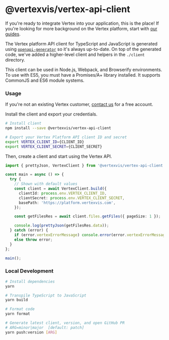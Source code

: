 # @vertexvis/vertex-api-client

If you're ready to integrate Vertex into your application, this is the place! If you're looking for more background on the Vertex platform, start with [our guides](https://developer.vertexvis.com/docs/guides/getting-started).

The Vertex platform API client for TypeScript and JavaScript is generated using [`openapi-generator`](https://github.com/OpenAPITools/openapi-generator) so it's always up-to-date. On top of the generated code, we've added a higher-level client and helpers in the `./client` directory.

This client can be used in Node.js, Webpack, and Browserify environments. To use with ES5, you must have a Promises/A+ library installed. It supports CommonJS and ES6 module systems.

### Usage

If you're not an existing Vertex customer, [contact us](https://developer.vertexvis.com/docs/support) for a free account.

Install the client and export your credentials.

```bash
# Install client
npm install --save @vertexvis/vertex-api-client

# Export your Vertex Platform API client ID and secret
export VERTEX_CLIENT_ID={CLIENT_ID}
export VERTEX_CLIENT_SECRET={CLIENT_SECRET}
```

Then, create a client and start using the Vertex API.

```ts
import { prettyJson, VertexClient } from '@vertexvis/vertex-api-client';

const main = async () => {
  try {
    // Shown with default values
    const client = await VertexClient.build({
      clientId: process.env.VERTEX_CLIENT_ID,
      clientSecret: process.env.VERTEX_CLIENT_SECRET,
      basePath: 'https://platform.vertexvis.com',
    });

    const getFilesRes = await client.files.getFiles({ pageSize: 1 });

    console.log(prettyJson(getFilesRes.data));
  } catch (error) {
    if (error.vertexErrorMessage) console.error(error.vertexErrorMessage);
    else throw error;
  }
};

main();
```

### Local Development

```bash
# Install dependencies
yarn

# Transpile TypeScript to JavaScript
yarn build

# Format code
yarn format

# Generate latest client, version, and open GitHub PR
# ARG=minor|major  [default: patch]
yarn push:version [ARG]
```
